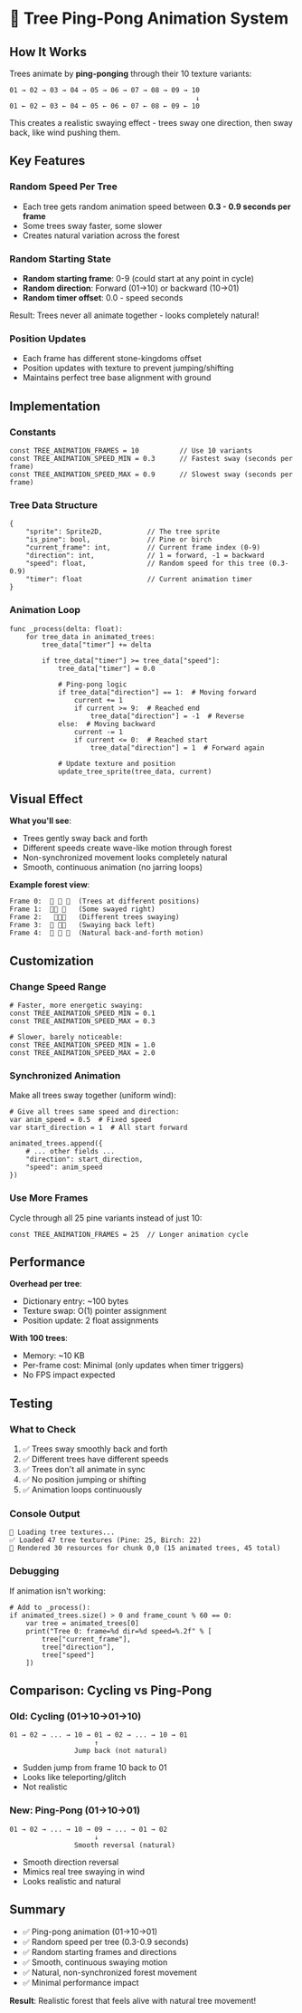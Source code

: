 # 🌲 Tree Ping-Pong Animation System

## How It Works

Trees animate by **ping-ponging** through their 10 texture variants:
```
01 → 02 → 03 → 04 → 05 → 06 → 07 → 08 → 09 → 10
                                              ↓
01 ← 02 ← 03 ← 04 ← 05 ← 06 ← 07 ← 08 ← 09 ← 10
```

This creates a realistic swaying effect - trees sway one direction, then sway back, like wind pushing them.

## Key Features

### Random Speed Per Tree
- Each tree gets random animation speed between **0.3 - 0.9 seconds per frame**
- Some trees sway faster, some slower
- Creates natural variation across the forest

### Random Starting State
- **Random starting frame**: 0-9 (could start at any point in cycle)
- **Random direction**: Forward (01→10) or backward (10→01)
- **Random timer offset**: 0.0 - speed seconds

Result: Trees never all animate together - looks completely natural!

### Position Updates
- Each frame has different stone-kingdoms offset
- Position updates with texture to prevent jumping/shifting
- Maintains perfect tree base alignment with ground

## Implementation

### Constants
```gdscript
const TREE_ANIMATION_FRAMES = 10          // Use 10 variants
const TREE_ANIMATION_SPEED_MIN = 0.3      // Fastest sway (seconds per frame)
const TREE_ANIMATION_SPEED_MAX = 0.9      // Slowest sway (seconds per frame)
```

### Tree Data Structure
```gdscript
{
    "sprite": Sprite2D,           // The tree sprite
    "is_pine": bool,              // Pine or birch
    "current_frame": int,         // Current frame index (0-9)
    "direction": int,             // 1 = forward, -1 = backward
    "speed": float,               // Random speed for this tree (0.3-0.9)
    "timer": float                // Current animation timer
}
```

### Animation Loop
```gdscript
func _process(delta: float):
    for tree_data in animated_trees:
        tree_data["timer"] += delta

        if tree_data["timer"] >= tree_data["speed"]:
            tree_data["timer"] = 0.0

            # Ping-pong logic
            if tree_data["direction"] == 1:  # Moving forward
                current += 1
                if current >= 9:  # Reached end
                    tree_data["direction"] = -1  # Reverse
            else:  # Moving backward
                current -= 1
                if current <= 0:  # Reached start
                    tree_data["direction"] = 1  # Forward again

            # Update texture and position
            update_tree_sprite(tree_data, current)
```

## Visual Effect

**What you'll see**:
- Trees gently sway back and forth
- Different speeds create wave-like motion through forest
- Non-synchronized movement looks completely natural
- Smooth, continuous animation (no jarring loops)

**Example forest view**:
```
Frame 0:  🌲 🌲 🌲  (Trees at different positions)
Frame 1:  🌲🌲 🌲   (Some swayed right)
Frame 2:   🌲🌲🌲   (Different trees swaying)
Frame 3:  🌲 🌲🌲   (Swaying back left)
Frame 4:  🌲 🌲 🌲  (Natural back-and-forth motion)
```

## Customization

### Change Speed Range
```gdscript
# Faster, more energetic swaying:
const TREE_ANIMATION_SPEED_MIN = 0.1
const TREE_ANIMATION_SPEED_MAX = 0.3

# Slower, barely noticeable:
const TREE_ANIMATION_SPEED_MIN = 1.0
const TREE_ANIMATION_SPEED_MAX = 2.0
```

### Synchronized Animation
Make all trees sway together (uniform wind):
```gdscript
# Give all trees same speed and direction:
var anim_speed = 0.5  # Fixed speed
var start_direction = 1  # All start forward

animated_trees.append({
    # ... other fields ...
    "direction": start_direction,
    "speed": anim_speed
})
```

### Use More Frames
Cycle through all 25 pine variants instead of just 10:
```gdscript
const TREE_ANIMATION_FRAMES = 25  // Longer animation cycle
```

## Performance

**Overhead per tree**:
- Dictionary entry: ~100 bytes
- Texture swap: O(1) pointer assignment
- Position update: 2 float assignments

**With 100 trees**:
- Memory: ~10 KB
- Per-frame cost: Minimal (only updates when timer triggers)
- No FPS impact expected

## Testing

### What to Check
1. ✅ Trees sway smoothly back and forth
2. ✅ Different trees have different speeds
3. ✅ Trees don't all animate in sync
4. ✅ No position jumping or shifting
5. ✅ Animation loops continuously

### Console Output
```
🌲 Loading tree textures...
✅ Loaded 47 tree textures (Pine: 25, Birch: 22)
🌳 Rendered 30 resources for chunk 0,0 (15 animated trees, 45 total)
```

### Debugging
If animation isn't working:
```gdscript
# Add to _process():
if animated_trees.size() > 0 and frame_count % 60 == 0:
    var tree = animated_trees[0]
    print("Tree 0: frame=%d dir=%d speed=%.2f" % [
        tree["current_frame"],
        tree["direction"],
        tree["speed"]
    ])
```

## Comparison: Cycling vs Ping-Pong

### Old: Cycling (01→10→01→10)
```
01 → 02 → ... → 10 → 01 → 02 → ... → 10 → 01
                     ↑
                Jump back (not natural)
```
- Sudden jump from frame 10 back to 01
- Looks like teleporting/glitch
- Not realistic

### New: Ping-Pong (01→10→01)
```
01 → 02 → ... → 10 → 09 → ... → 01 → 02
                     ↓
                Smooth reversal (natural)
```
- Smooth direction reversal
- Mimics real tree swaying in wind
- Looks realistic and natural

## Summary

- ✅ Ping-pong animation (01→10→01)
- ✅ Random speed per tree (0.3-0.9 seconds)
- ✅ Random starting frames and directions
- ✅ Smooth, continuous swaying motion
- ✅ Natural, non-synchronized forest movement
- ✅ Minimal performance impact

**Result**: Realistic forest that feels alive with natural tree movement!
